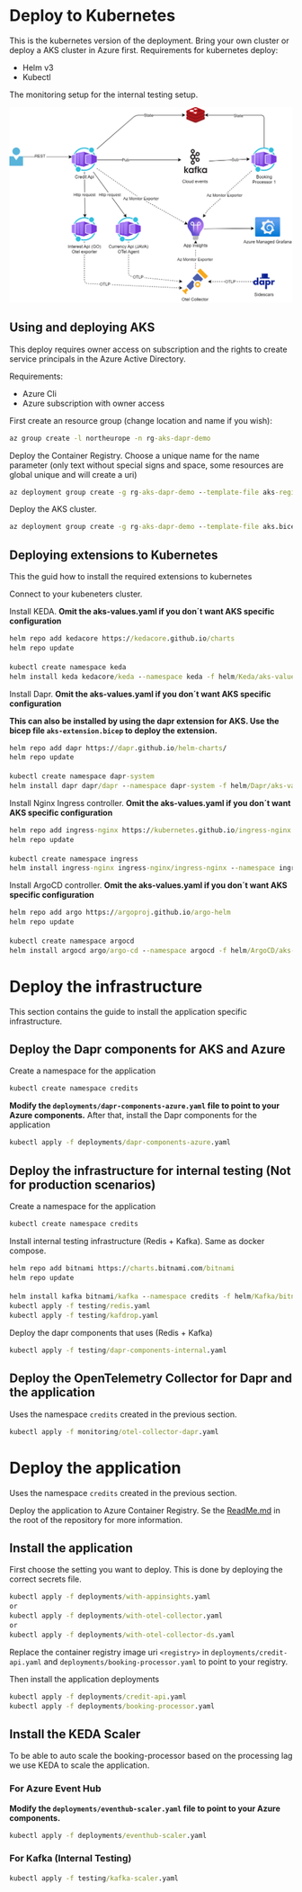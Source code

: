 # Deploy to Kubernetes 

This is the kubernetes version of the deployment. Bring your own cluster or deploy a AKS cluster in Azure first.
Requirements for kubernetes deploy:
* Helm v3
* Kubectl

The monitoring setup for the internal testing setup.

![Monitoring setup](../../docs/aks-setup.png)


## Using and deploying AKS
This deploy requires owner access on subscription and the rights to create service principals in the Azure Active Directory. 

Requirements:
* Azure Cli
* Azure subscription with owner access

First create an resource group (change location and name if you wish):
```cmd
az group create -l northeurope -n rg-aks-dapr-demo
```

Deploy the Container Registry. Choose a unique name for the name parameter (only text without special signs and space, some resources are global unique and will create a uri)

```cmd
az deployment group create -g rg-aks-dapr-demo --template-file aks-registry.bicep --parameters name=<Your name>
```

Deploy the AKS cluster. 

```cmd
az deployment group create -g rg-aks-dapr-demo --template-file aks.bicep --parameters name=<Your name>
```

## Deploying extensions to Kubernetes

This the guid how to install the required extensions to kubernetes

Connect to your kubeneters cluster.

Install KEDA. **Omit the aks-values.yaml if you don´t want AKS specific configuration**

```cmd
helm repo add kedacore https://kedacore.github.io/charts
helm repo update

kubectl create namespace keda
helm install keda kedacore/keda --namespace keda -f helm/Keda/aks-values.yaml
```

Install Dapr. **Omit the aks-values.yaml if you don´t want AKS specific configuration**

**This can also be installed by using the dapr extension for AKS. Use the bicep file ```aks-extension.bicep``` to deploy the extension.**

```cmd
helm repo add dapr https://dapr.github.io/helm-charts/
helm repo update

kubectl create namespace dapr-system
helm install dapr dapr/dapr --namespace dapr-system -f helm/Dapr/aks-values.yaml
```

Install Nginx Ingress controller. **Omit the aks-values.yaml if you don´t want AKS specific configuration**

```cmd
helm repo add ingress-nginx https://kubernetes.github.io/ingress-nginx
helm repo update

kubectl create namespace ingress
helm install ingress-nginx ingress-nginx/ingress-nginx --namespace ingress -f helm/nginx/aks-values.yaml
```

Install ArgoCD controller. **Omit the aks-values.yaml if you don´t want AKS specific configuration**

```cmd
helm repo add argo https://argoproj.github.io/argo-helm
helm repo update

kubectl create namespace argocd
helm install argocd argo/argo-cd --namespace argocd -f helm/ArgoCD/aks-values.yaml
```

# Deploy the infrastructure

This section contains the guide to install the application specific infrastructure.

## Deploy the Dapr components for AKS and Azure

Create a namespace for the application

```cmd
kubectl create namespace credits
```

**Modify the ```deployments/dapr-components-azure.yaml``` file to point to your Azure components.**
After that, install the Dapr components for the application

```cmd
kubectl apply -f deployments/dapr-components-azure.yaml
```

## Deploy the infrastructure for internal testing (Not for production scenarios)

Create a namespace for the application

```cmd
kubectl create namespace credits
```

Install internal testing infrastructure (Redis + Kafka). Same as docker compose.
```cmd
helm repo add bitnami https://charts.bitnami.com/bitnami
helm repo update

helm install kafka bitnami/kafka --namespace credits -f helm/Kafka/bitnami-testing-values.yaml
kubectl apply -f testing/redis.yaml
kubectl apply -f testing/kafdrop.yaml
```

Deploy the dapr components that uses (Redis + Kafka)

```cmd
kubectl apply -f testing/dapr-components-internal.yaml
```

## Deploy the OpenTelemetry Collector for Dapr and the application

Uses the namespace ```credits``` created in the previous section.

```cmd
kubectl apply -f monitoring/otel-collector-dapr.yaml
```


# Deploy the application

Uses the namespace ```credits``` created in the previous section.

Deploy the application to Azure Container Registry. Se the [ReadMe.md](../../README.md#build-and-publish-the-containers-to-azure-container-registry) in the root of the repository for more information.

## Install the application

First choose the setting you want to deploy. This is done by deploying the correct secrets file.
```cmd
kubectl apply -f deployments/with-appinsights.yaml
or
kubectl apply -f deployments/with-otel-collector.yaml
or
kubectl apply -f deployments/with-otel-collector-ds.yaml
```

Replace the container registry image uri ```<registry>``` in ```deployments/credit-api.yaml``` and ```deployments/booking-processor.yaml``` to point to your registry. 

Then install the application deployments

```cmd 
kubectl apply -f deployments/credit-api.yaml
kubectl apply -f deployments/booking-processor.yaml
```

## Install the KEDA Scaler

To be able to auto scale the booking-processor based on the processing lag we use KEDA to scale the application.

### For Azure Event Hub

**Modify the ```deployments/eventhub-scaler.yaml``` file to point to your Azure components.**

```cmd
kubectl apply -f deployments/eventhub-scaler.yaml
```

### For Kafka (Internal Testing)

```cmd
kubectl apply -f testing/kafka-scaler.yaml
```